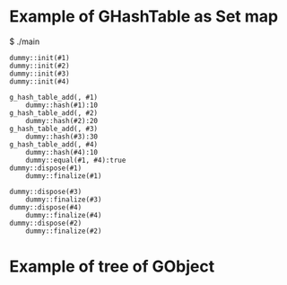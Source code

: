 # Example of GHashTable as Set map


$ ./main
```
dummy::init(#1)
dummy::init(#2)
dummy::init(#3)
dummy::init(#4)

g_hash_table_add(, #1)
	dummy::hash(#1):10
g_hash_table_add(, #2)
	dummy::hash(#2):20
g_hash_table_add(, #3)
	dummy::hash(#3):30
g_hash_table_add(, #4)
	dummy::hash(#4):10
	dummy::equal(#1, #4):true
dummy::dispose(#1)
	dummy::finalize(#1)

dummy::dispose(#3)
	dummy::finalize(#3)
dummy::dispose(#4)
	dummy::finalize(#4)
dummy::dispose(#2)
	dummy::finalize(#2)
```

# Example of tree of GObject

